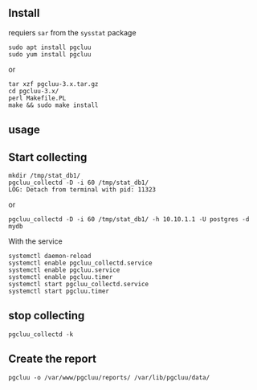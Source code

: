 ## Install

requiers `sar` from the `sysstat` package

```
sudo apt install pgcluu
sudo yum install pgcluu
```

or

```
tar xzf pgcluu-3.x.tar.gz
cd pgcluu-3.x/
perl Makefile.PL
make && sudo make install
```

## usage

## Start collecting


```
mkdir /tmp/stat_db1/
pgcluu_collectd -D -i 60 /tmp/stat_db1/
LOG: Detach from terminal with pid: 11323
```

or 

```
pgcluu_collectd -D -i 60 /tmp/stat_db1/ -h 10.10.1.1 -U postgres -d mydb
```

With the service

```
systemctl daemon-reload
systemctl enable pgcluu_collectd.service
systemctl enable pgcluu.service
systemctl enable pgcluu.timer
systemctl start pgcluu_collectd.service
systemctl start pgcluu.timer
```

## stop collecting

```
pgcluu_collectd -k
```

## Create the report

```
pgcluu -o /var/www/pgcluu/reports/ /var/lib/pgcluu/data/
```
